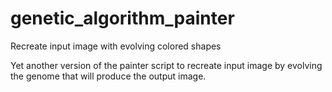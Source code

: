 # genetic_algorithm_painter
 Recreate input image with evolving colored shapes

Yet another version of the painter script to recreate input image by evolving the genome that will produce the output image.
